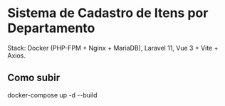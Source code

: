 # Sistema de Cadastro de Itens por Departamento

Stack: Docker (PHP-FPM + Nginx + MariaDB), Laravel 11, Vue 3 + Vite + Axios.

## Como subir
docker-compose up -d --build